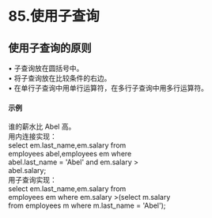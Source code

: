 # 85.使用子查询

<a name="8za0n"></a>
## 使用子查询的原则
• 子查询放在圆括号中。<br />• 将子查询放在比较条件的右边。<br />• 在单行子查询中用单行运算符，在多行子查询中用多行运算符。
<a name="sNNe8"></a>
#### 示例
谁的薪水比 Abel 高。<br />用内连接实现：<br />select em.last_name,em.salary from<br />employees abel,employees em where<br />abel.last_name = 'Abel' and em.salary ><br />abel.salary;<br />用子查询实现：<br />select em.last_name,em.salary from<br />employees em where em.salary >(select m.salary<br />from employees m where m.last_name = 'Abel');
